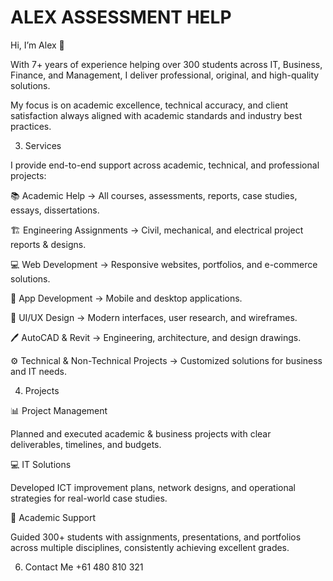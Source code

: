 # ALEX ASSESSMENT HELP
Hi, I’m Alex 👋

With 7+ years of experience helping over 300 students across IT, Business, Finance, and Management, I deliver professional, original, and high-quality solutions.

My focus is on academic excellence, technical accuracy, and client satisfaction always aligned with academic standards and industry best practices.

3. Services

I provide end-to-end support across academic, technical, and professional projects:

📚 Academic Help → All courses, assessments, reports, case studies, essays, dissertations.

🏗 Engineering Assignments → Civil, mechanical, and electrical project reports & designs.

💻 Web Development → Responsive websites, portfolios, and e-commerce solutions.

📱 App Development → Mobile and desktop applications.

🎨 UI/UX Design → Modern interfaces, user research, and wireframes.

🖊 AutoCAD & Revit → Engineering, architecture, and design drawings.

⚙ Technical & Non-Technical Projects → Customized solutions for business and IT needs.

4. Projects
   
📊 Project Management

Planned and executed academic & business projects with clear deliverables, timelines, and budgets.

💻 IT Solutions

Developed ICT improvement plans, network designs, and operational strategies for real-world case studies.

📑 Academic Support

Guided 300+ students with assignments, presentations, and portfolios across multiple disciplines, consistently achieving excellent grades.

6. Contact Me +61 480 810 321



